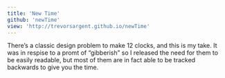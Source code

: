 ```yaml
---
title: 'New Time'
github: 'newTime'
view: 'http://trevorsargent.github.io/newTime'
---
```


There’s a classic design problem to make 12 clocks, and this is my take. It was in respise to a promt of  “gibberish” so I released the need for them to be easily readable, but most of them are in fact able to be tracked backwards to give you the time. 
